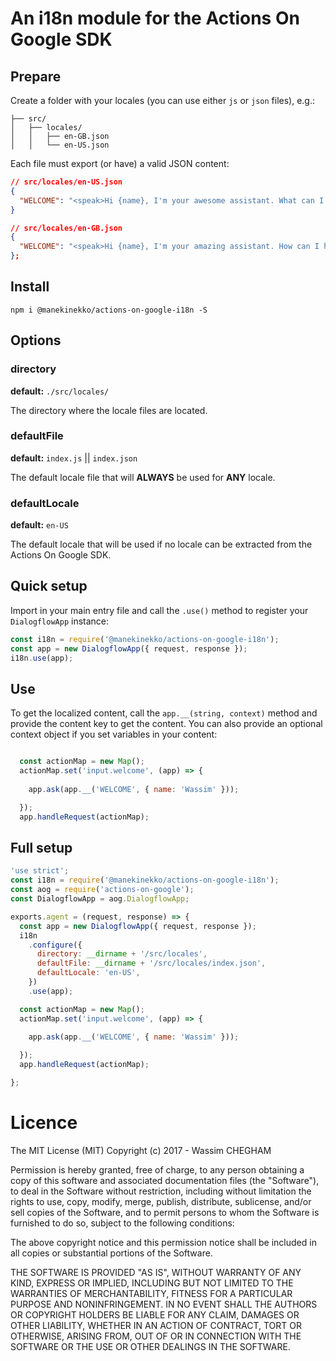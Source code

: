 # An i18n module for the Actions On Google SDK


## Prepare

Create a folder with your locales (you can use either `js` or `json` files), e.g.:

```text
├── src/
│   ├── locales/
│   │   ├── en-GB.json
│   │   └── en-US.json

```

Each file must export (or have) a valid JSON content:

```json
// src/locales/en-US.json
{
  "WELCOME": "<speak>Hi {name}, I'm your awesome assistant. What can I do for ya?</speak>"
}
```
```json
// src/locales/en-GB.json
{
  "WELCOME": "<speak>Hi {name}, I'm your amazing assistant. How can I help?</speak>"
};
```

## Install

`npm i @manekinekko/actions-on-google-i18n -S`

## Options

### directory
**default:** `./src/locales/`

The directory where the locale files are located.

### defaultFile
**default:** `index.js` || `index.json`

The default locale file that will **ALWAYS** be used for **ANY** locale.

### defaultLocale
**default:** `en-US`

The default locale that will be used if no locale can be extracted from the Actions On Google SDK.

## Quick setup

Import in your main entry file and call the `.use()` method to register your `DialogflowApp` instance:

```js
const i18n = require('@manekinekko/actions-on-google-i18n');
const app = new DialogflowApp({ request, response });
i18n.use(app);
```

## Use

To get the localized content, call the `app.__(string, context)` method and provide the content key to get the content. You can also provide an optional context object if you set variables in your content:

```js

  const actionMap = new Map();
  actionMap.set('input.welcome', (app) => {
    
    app.ask(app.__('WELCOME', { name: 'Wassim' }));

  });
  app.handleRequest(actionMap);

```

## Full setup

```js
'use strict';
const i18n = require('@manekinekko/actions-on-google-i18n');
const aog = require('actions-on-google');
const DialogflowApp = aog.DialogflowApp;

exports.agent = (request, response) => {
  const app = new DialogflowApp({ request, response });
  i18n
    .configure({
      directory: __dirname + '/src/locales',
      defaultFile: __dirname + '/src/locales/index.json',
      defaultLocale: 'en-US',
    })
    .use(app);

  const actionMap = new Map();
  actionMap.set('input.welcome', (app) => {
    
    app.ask(app.__('WELCOME', { name: 'Wassim' }));

  });
  app.handleRequest(actionMap);

};
```

# Licence

The MIT License (MIT) Copyright (c) 2017 - Wassim CHEGHAM

Permission is hereby granted, free of charge, to any person obtaining a copy of this software and associated documentation files (the "Software"), to deal in the Software without restriction, including without limitation the rights to use, copy, modify, merge, publish, distribute, sublicense, and/or sell copies of the Software, and to permit persons to whom the Software is furnished to do so, subject to the following conditions:

The above copyright notice and this permission notice shall be included in all copies or substantial portions of the Software.

THE SOFTWARE IS PROVIDED "AS IS", WITHOUT WARRANTY OF ANY KIND, EXPRESS OR IMPLIED, INCLUDING BUT NOT LIMITED TO THE WARRANTIES OF MERCHANTABILITY, FITNESS FOR A PARTICULAR PURPOSE AND NONINFRINGEMENT. IN NO EVENT SHALL THE AUTHORS OR COPYRIGHT HOLDERS BE LIABLE FOR ANY CLAIM, DAMAGES OR OTHER LIABILITY, WHETHER IN AN ACTION OF CONTRACT, TORT OR OTHERWISE, ARISING FROM, OUT OF OR IN CONNECTION WITH THE SOFTWARE OR THE USE OR OTHER DEALINGS IN THE SOFTWARE.
